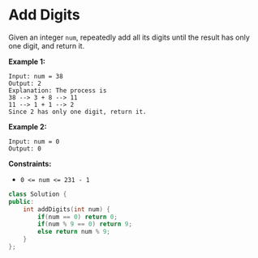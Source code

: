 # Add Digits

Given an integer `num`, repeatedly add all its digits until the result has only one digit, and return it.

 

**Example 1:**

```
Input: num = 38
Output: 2
Explanation: The process is
38 --> 3 + 8 --> 11
11 --> 1 + 1 --> 2 
Since 2 has only one digit, return it.
```

**Example 2:**

```
Input: num = 0
Output: 0
```

 

**Constraints:**

- `0 <= num <= 231 - 1`

```c++
class Solution {
public:
    int addDigits(int num) {
        if(num == 0) return 0;
        if(num % 9 == 0) return 9;
        else return num % 9;
    }
};
```

